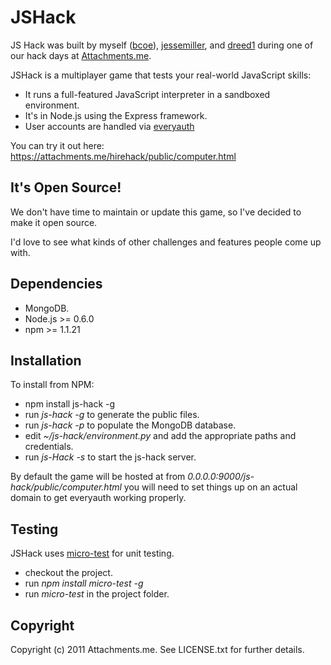JSHack
========

JS Hack was built by myself ([bcoe](https://github.com/bcoe)), [jessemiller](https://github.com/jessemiller), and [dreed1](https://github.com/dreed1) during one of our hack days at [Attachments.me](http://attachments.me).

JSHack is a multiplayer game that tests your real-world JavaScript skills:

* It runs a full-featured JavaScript interpreter in a sandboxed environment.
* It's in Node.js using the Express framework.
* User accounts are handled via [everyauth](https://github.com/bnoguchi/everyauth/)

You can try it out here: https://attachments.me/hirehack/public/computer.html

It's Open Source!
-----------------

We don't have time to maintain or update this game, so I've decided to make it open source.

I'd love to see what kinds of other challenges and features people come up with.

Dependencies
-----------

* MongoDB.
* Node.js >= 0.6.0
* npm >= 1.1.21

Installation
-------------
To install from NPM:

* npm install js-hack -g
* run _js-hack -g_ to generate the public files.
* run _js-hack -p_ to populate the MongoDB database.
* edit _~/js-hack/environment.py_ and add the appropriate paths and credentials.
* run _js-Hack -s_ to start the js-hack server.

By default the game will be hosted at from _0.0.0.0:9000/js-hack/public/computer.html_ you will need to set things up on an actual domain to get everyauth working properly.

Testing
-------

JSHack uses [micro-test](https://github.com/bcoe/node-micro-test) for unit testing.

* checkout the project.
* run _npm install micro-test -g_
* run _micro-test_ in the project folder.

Copyright
---------

Copyright (c) 2011 Attachments.me. See LICENSE.txt for further details.